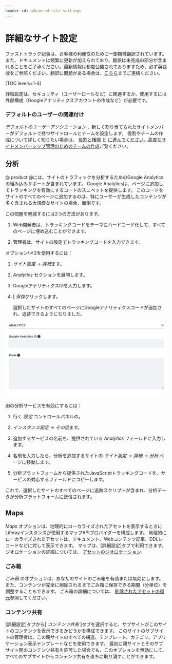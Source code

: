 ```yaml
---
header-id: advanced-site-settings
---
```


# 詳細なサイト設定

<p class="alert alert-info"><span class="wysiwyg-color-blue120">ファストトラック記事は、お客様の利便性のために一部機械翻訳されています。また、ドキュメントは頻繁に更新が加えられており、翻訳は未完成の部分が含まれることをご了承ください。最新情報は都度公開されておりますため、必ず英語版をご参照ください。翻訳に問題がある場合は、<a href="mailto:support-content-jp@liferay.com">こちら</a>までご連絡ください。</span></p>

[TOC levels=1-4]

詳細設定は、セキュリティ（ユーザーロールなど）に関連するか、使用するには外部構成（Googleアナリティクスアカウントの作成など）が必要です。

### デフォルトのユーザーの関連付け

*デフォルトのユーザーアソシエーション* 、新しく割り当てられたサイトメンバーがデフォルトで持つサイトロールとチームを設定します。 役割やチームの作成について詳しく知りたい場合は、 [役割と権限](/docs/7-1/user/-/knowledge_base/u/roles-and-permissions) と [に進んでください。高度なサイトメンバーシップ管理のためのチームの作成](/docs/7-1/user/-/knowledge_base/u/creating-teams-for-advanced-site-membership-management)ご覧ください。

## 分析

@ product @には、サイトのトラフィックを分析するためのGoogle Analyticsの組み込みサポートが含まれています。 Google Analyticsは、ページに追加してトラッキングを有効にするコードのスニペットを提供します。 このコードをサイトのすべてのページに追加するのは、特にユーザーが生成したコンテンツが多く含まれる大規模なサイトの場合、面倒です。

この問題を軽減するには2つの方法があります。

1.  Web開発者は、トラッキングコードをテーマにハードコード化して、すべてのページに埋め込むことができます。

2.  管理者は、サイトの設定でトラッキングコードを入力できます。

オプション\＃2を使用するには：

1.  *サイト設定* → *詳細*ます。

2.  *Analytics* セクションを展開します。

3.  GoogleアナリティクスIDを入力します。

4.  [ *保存*クリックします。

    選択したサイトのすべてのページにGoogleアナリティクスコードが追加され、追跡できるようになりました。

![図1：Googleアナリティクスを設定するには：サインアップしてIDを受け取り、それをGoogleアナリティクスIDフィールドに入力します。](../../../../images/maintaining-google-analytics.png)

別の分析サービスを有効にするには：

1.  行く *設定* コントロールパネルの。

2.  *インスタンス設定* → *その他*ます。

3.  追加するサービスの名前を、提供されている *Analytics* フィールドに入力します。

4.  名前を入力したら、分析を追加するサイトの *サイト設定* → *詳細* → *分析* ページに移動します。

5.  分析プラットフォームから提供されたJavaScriptトラッキングコードを、サービスの対応するフィールドにコピーします。

これで、選択したサイトのすべてのページに追跡スクリプトが含まれ、分析データが分析プラットフォームに送信されます。

## Maps

*Maps* オプションは、地理的にローカライズされたアセットを表示するときにLiferayインスタンスが使用するマップAPIプロバイダーを構成します。 地理的にローカライズされたアセットは、ドキュメント、Webコンテンツ記事、DDLレコードなどに対して表示できます。 マップは、[詳細設定]タブで利用できます。 ジオロケーションの詳細については、 [アセットのジオロケーション](/docs/7-1/user/-/knowledge_base/u/geolocating-assets)。

### ごみ箱

*ごみ箱* のオプションは、あなたのサイトのごみ箱を有効または無効にします。 また、コンテンツが完全に削除されるまでごみ箱に保存できる期間（分単位）を調整することもできます。 ごみ箱の詳細については、 [削除されたアセットの復元](/docs/7-1/user/-/knowledge_base/u/restoring-deleted-assets)参照してください。

### コンテンツ共有

[詳細設定]タブから[ *コンテンツ共有* ]タブを選択すると、サブサイトがこのサイトのコンテンツを表示できるかどうかを構成できます。 このサイトのサブサイトの管理者は、この親サイトのすべての構造、テンプレート、カテゴリ、アプリケーション表示テンプレートなどを使用できます。 最初に親サイトとそのサブサイト間のコンテンツ共有を許可した場合でも、このオプションを無効にして、すべてのサブサイトからコンテンツ共有を直ちに取り消すことができます。
